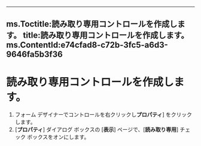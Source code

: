 

---
ms.Toctitle:読み取り専用コントロールを作成します。
title:読み取り専用コントロールを作成します。
ms.ContentId:e74cfad8-c72b-3fc5-a6d3-9646fa5b3f36
---
# 読み取り専用コントロールを作成します。





1. フォーム デザイナーでコントロールを右クリックし**プロパティ**] をクリックします。
2. [**プロパティ**] ダイアログ ボックスの [**表示**] ページで、[**読み取り専用**] チェック ボックスをオンにします。 







